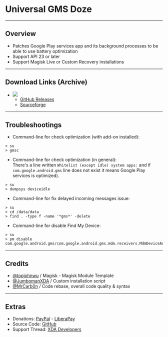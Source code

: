 # Universal GMS Doze

---
## Overview
- Patches Google Play services app and its background processes to be able to use battery optimization
- Support API 23 or later
- Support Magisk Live or Custom Recovery installations

---
## Download Links (Archive)
- <img src="https://img.shields.io/badge/status:-available-green" />  
 
  - [GitHub Releases](https://kutt.it/c7fx04)   
  - [Sourceforge](https://kutt.it/9sKLvQ)      

---
## Troubleshootings
- Command-line for check optimization (with add-on installed):
```
> su
> gmsc
```
- Command-line for check optimization (in general):   
There's a line written `Whitelist (except idle) system apps:` and if `com.google.android.gms` line does not exist it means Google Play services is optimized).
```
> su
> dumpsys deviceidle
```
- Command-line for fix delayed incoming messages issue:
```
> su
> cd /data/data
> find . -type f -name '*gms*' -delete
```
- Command-line for disable Find My Device:
```
> su
> pm disable com.google.android.gms/com.google.android.gms.mdm.receivers.MdmDeviceAdminReceiver
```

---
## Credits
- [@topjohnwu](https://github.com/topjohnwu) / Magisk - Magisk Module Template
- [@JumbomanXDA](https://github.com/JumbomanXDA) / Custom installation script
- [@MrCarb0n](https://github.com/MrCarb0n) / Code rebase, overall code quality & syntax

---
## Extras
- Donations: [PayPal](https://paypal.me/gloeyisk) - [LiberaPay](https://liberapay.com/gloeyisk)
- Source Code: [GitHub](https://github.com/gloeyisk/universal-gms-doze)
- Support Thread: [XDA Developers](https://forum.xda-developers.com/apps/magisk/module-universal-gms-doze-t3853710)
